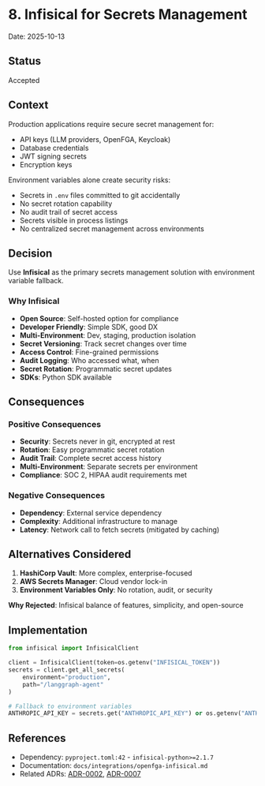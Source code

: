 # 8. Infisical for Secrets Management

Date: 2025-10-13

## Status

Accepted

## Context

Production applications require secure secret management for:
- API keys (LLM providers, OpenFGA, Keycloak)
- Database credentials
- JWT signing secrets
- Encryption keys

Environment variables alone create security risks:
- Secrets in `.env` files committed to git accidentally
- No secret rotation capability
- No audit trail of secret access
- Secrets visible in process listings
- No centralized secret management across environments

## Decision

Use **Infisical** as the primary secrets management solution with environment variable fallback.

### Why Infisical

- **Open Source**: Self-hosted option for compliance
- **Developer Friendly**: Simple SDK, good DX
- **Multi-Environment**: Dev, staging, production isolation
- **Secret Versioning**: Track secret changes over time
- **Access Control**: Fine-grained permissions
- **Audit Logging**: Who accessed what, when
- **Secret Rotation**: Programmatic secret updates
- **SDKs**: Python SDK available

## Consequences

### Positive Consequences

- **Security**: Secrets never in git, encrypted at rest
- **Rotation**: Easy programmatic secret rotation
- **Audit Trail**: Complete secret access history
- **Multi-Environment**: Separate secrets per environment
- **Compliance**: SOC 2, HIPAA audit requirements met

### Negative Consequences

- **Dependency**: External service dependency
- **Complexity**: Additional infrastructure to manage
- **Latency**: Network call to fetch secrets (mitigated by caching)

## Alternatives Considered

1. **HashiCorp Vault**: More complex, enterprise-focused
2. **AWS Secrets Manager**: Cloud vendor lock-in
3. **Environment Variables Only**: No rotation, audit, or security

**Why Rejected**: Infisical balance of features, simplicity, and open-source

## Implementation

```python
from infisical import InfisicalClient

client = InfisicalClient(token=os.getenv("INFISICAL_TOKEN"))
secrets = client.get_all_secrets(
    environment="production",
    path="/langgraph-agent"
)

# Fallback to environment variables
ANTHROPIC_API_KEY = secrets.get("ANTHROPIC_API_KEY") or os.getenv("ANTHROPIC_API_KEY")
```

## References

- Dependency: `pyproject.toml:42` - `infisical-python>=2.1.7`
- Documentation: `docs/integrations/openfga-infisical.md`
- Related ADRs: [ADR-0002](0002-openfga-authorization.md), [ADR-0007](0007-authentication-provider-pattern.md)
